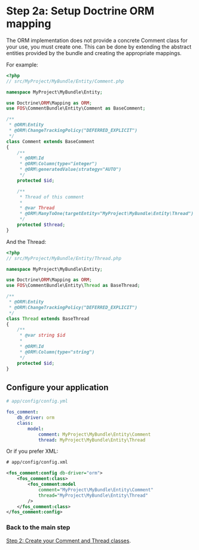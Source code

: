 Step 2a: Setup Doctrine ORM mapping
===================================
The ORM implementation does not provide a concrete Comment class for your use,
you must create one. This can be done by extending the abstract entities
provided by the bundle and creating the appropriate mappings.

For example:
``` php
<?php
// src/MyProject/MyBundle/Entity/Comment.php

namespace MyProject\MyBundle\Entity;

use Doctrine\ORM\Mapping as ORM;
use FOS\CommentBundle\Entity\Comment as BaseComment;

/**
 * @ORM\Entity
 * @ORM\ChangeTrackingPolicy("DEFERRED_EXPLICIT")
 */
class Comment extends BaseComment
{
    /**
     * @ORM\Id
     * @ORM\Column(type="integer")
     * @ORM\generatedValue(strategy="AUTO")
     */
    protected $id;

    /**
     * Thread of this comment
     *
     * @var Thread
     * @ORM\ManyToOne(targetEntity="MyProject\MyBundle\Entity\Thread")
     */
    protected $thread;
}
```

And the Thread:

``` php
<?php
// src/MyProject/MyBundle/Entity/Thread.php

namespace MyProject\MyBundle\Entity;

use Doctrine\ORM\Mapping as ORM;
use FOS\CommentBundle\Entity\Thread as BaseThread;

/**
 * @ORM\Entity
 * @ORM\ChangeTrackingPolicy("DEFERRED_EXPLICIT")
 */
class Thread extends BaseThread
{
    /**
     * @var string $id
     *
     * @ORM\Id
     * @ORM\Column(type="string")
     */
    protected $id;
}
```

## Configure your application

``` yaml
# app/config/config.yml

fos_comment:
    db_driver: orm
    class:
        model:
            comment: MyProject\MyBundle\Entity\Comment
            thread: MyProject\MyBundle\Entity\Thread
```

Or if you prefer XML:

``` xml
# app/config/config.xml

<fos_comment:config db-driver="orm">
    <fos_comment:class>
        <fos_comment:model
            comment="MyProject\MyBundle\Entity\Comment"
            thread="MyProject\MyBundle\Entity\Thread"
        />
    </fos_comment:class>
</fos_comment:config>
```
### Back to the main step
[Step 2: Create your Comment and Thread classes](2-create_your_comment_and_thread_classes.md).
